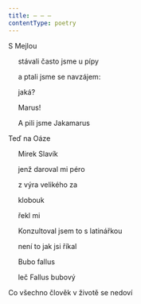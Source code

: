 ```yaml
---
title: – – –
contentType: poetry
---
```


<section>

S Mejlou

     stávali často jsme u pípy

     a ptali jsme se navzájem:

     jaká?

     Marus!

     A pili jsme Jakamarus

</section>

<section>

Teď na Oáze

     Mirek Slavík

     jenž daroval mi péro

     z výra velikého za

     klobouk

     řekl mi

     Konzultoval jsem to s latinářkou

     není to jak jsi říkal

     Bubo fallus

     leč Fallus bubový

</section>

<section>

Co všechno člověk v životě se nedoví

</section>
